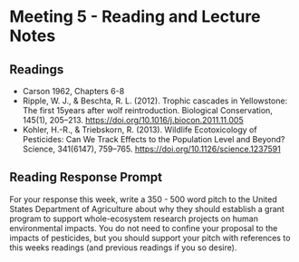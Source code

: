 # Meeting 5 - Reading and Lecture Notes

## Readings

* Carson 1962, Chapters 6-8
* Ripple, W. J., & Beschta, R. L. (2012). Trophic cascades in Yellowstone: The first 15years after wolf reintroduction. Biological Conservation, 145(1), 205–213. https://doi.org/10.1016/j.biocon.2011.11.005
* Kohler, H.-R., & Triebskorn, R. (2013). Wildlife Ecotoxicology of Pesticides: Can We Track Effects to the Population Level and Beyond? Science, 341(6147), 759–765. https://doi.org/10.1126/science.1237591

## Reading Response Prompt

For your response this week, write a 350 - 500 word pitch to the United States Department of Agriculture about why they should establish a grant program to support whole-ecosystem research projects on human environmental impacts. You do not need to confine your proposal to the impacts of pesticides, but you should support your pitch with references to this weeks readings (and previous readings if you so desire).
